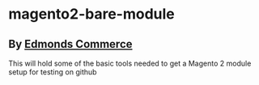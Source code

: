 # magento2-bare-module
## By [Edmonds Commerce](https://www.edmondscommerce.co.uk)

This will hold some of the basic tools needed to get a Magento 2 module setup for testing on github
